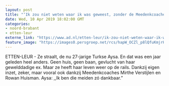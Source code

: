 ```yaml
---
layout: post
title: "‘Ik zou niet weten waar ik was geweest, zonder de Meedenkcoaches’"
date: Wed, 10 Apr 2019 18:02:00 GMT
categories: 
- noord-brabant 
- etten-leur 
externe_link: "https://www.ad.nl/etten-leur/ik-zou-niet-weten-waar-ik-was-geweest-zonder-de-meedenkcoaches~a32bbdf9/"
feature_image: "https://images0.persgroep.net/rcs/hapW_OCZl_p8lQfuKmjrHQL20Xk/diocontent/145249953/_fitwidth/400/?appId=21791a8992982cd8da851550a453bd7f&quality=0.7"
---
```


ETTEN-LEUR - Ze straalt, de nu 27-jarige Turkse Aysa. En dat was een jaar geleden heel anders. Geen huis, geen baan, gevlucht van haar gewelddadige ex. Maar ze heeft haar leven weer op de rails. Dankzij eigen inzet, zeker, maar vooral ook dankzij Meedenkcoaches Mirthe Verstijlen en Rowan Huisman. Aysa: ,,Ik ben die meiden zó dankbaar.”
